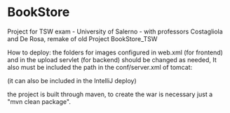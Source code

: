# BookStore
Project for TSW exam - University of Salerno - with professors Costagliola and De Rosa, remake of old Project BookStore_TSW

How to deploy:
the folders for images configured in web.xml (for frontend) and in the upload servlet (for backend) should be changed as needed,
It also must be included the path in the conf/server.xml of tomcat:
  <Context docBase="Path\to\product\floder" path="/BookStore/immagini/prodotti"/>
	<Context docBase="Path\to\author\folder" path="/BookStore/immagini/autori"/>
  
  (it can also be included in the IntelliJ deploy)
  
  the project is built through maven, to create the war is necessary just a "mvn clean package".
